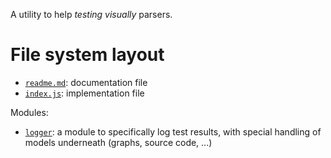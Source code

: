 A utility to help _testing visually_ parsers.





# File system layout

- [`readme.md`](./readme.md): documentation file
- [`index.js`](./index.js): implementation file

Modules: 

- [`logger`](./logger): a module to specifically log test results, with special handling of models underneath (graphs, source code, ...)





